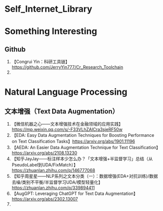 # Self_Internet_Library

# Something Interesting
## Github
1. 【Congrui Yin：科研工具链】https://github.com/JerryYin777/Cr_Research_Toolchain
2. 

# Natural Language Processing
## 文本增强（Text Data Augmentation）
1. 【微信机器之心——文本增强技术在金融领域的应用实践】https://mp.weixin.qq.com/s/-F33VLhZAlCra3sjeRF50w
2. 【EDA: Easy Data Augmentation Techniques for Boosting Performance on Text Classification Tasks】https://arxiv.org/abs/1901.11196
3. 【AEDA: An Easier Data Augmentation Technique for Text Classification】https://arxiv.org/abs/2108.13230
4. 【知乎JayJay——标注样本少怎么办？「文本增强+半监督学习」总结（从PseudoLabel到UDA/FixMatch）】https://zhuanlan.zhihu.com/p/146777068
5. 【知乎周星星——NLP系列之文本分类（一）：数据增强(EDA+对抗训练)/数据去噪/类别不平衡/半监督学习UDA/模型轻量化】https://zhuanlan.zhihu.com/p/339894411
6. 【AugGPT: Leveraging ChatGPT for Text Data Augmentation】https://arxiv.org/abs/2302.13007
7. 
